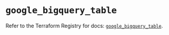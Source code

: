 # `google_bigquery_table`

Refer to the Terraform Registry for docs: [`google_bigquery_table`](https://registry.terraform.io/providers/hashicorp/google-beta/6.22.0/docs/resources/google_bigquery_table).
